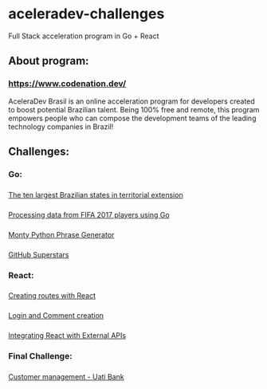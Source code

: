 # aceleradev-challenges
 Full Stack acceleration program in Go + React
 
## About program:
### <a href="https://www.codenation.dev/">https://www.codenation.dev/</a>

AceleraDev Brasil is an online acceleration program for developers created to boost potential Brazilian talent. Being 100% free and remote, this program empowers people who can compose the development teams of the leading technology companies in Brazil!

## Challenges:

### Go:
### <a href="https://github.com/hick97/aceleradev-challenges/blob/master/go-0/README.md">
The ten largest Brazilian states in territorial extension</a><br>
### <a href="https://github.com/hick97/aceleradev-challenges/blob/master/go-2/README.md">
Processing data from FIFA 2017 players using Go</a><br>
### <a href="https://github.com/hick97/aceleradev-challenges/blob/master/go-3/README.md">
 Monty Python Phrase Generator</a><br>
### <a href="https://github.com/hick97/aceleradev-challenges/blob/master/go-4/README.md">
 GitHub Superstars</a><br>

### React:
### <a href="https://github.com/hick97/aceleradev-challenges/blob/master/react-1/README.md">
Creating routes with React</a><br>
### <a href="https://github.com/hick97/aceleradev-challenges/blob/master/react-2/README.md">
Login and Comment creation</a><br>
### <a href="https://github.com/hick97/aceleradev-challenges/blob/master/react-3/README.md">
Integrating React with External APIs</a><br>

### Final Challenge:
### <a href="https://github.com/hick97/squad-4-aceleradev-fs-online-1/blob/master/backend/README.md">
Customer management - Uati Bank</a><br>




